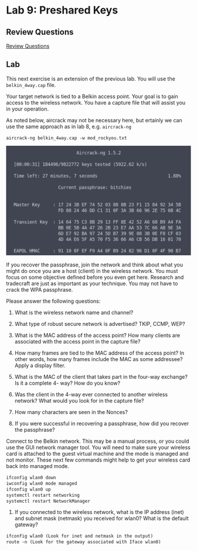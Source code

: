 # Lab 9: Preshared Keys

## Review Questions

[Review Questions](./review09-preshared-keys.md)


## Lab

This next exercise is an extension of the previous lab. You will use the
`belkin_4way.cap` file. 

Your target network is tied to a Belkin access point. Your goal is to gain
access to the wireless network. You have a capture file that will assist you in
your operation. 

As noted below, aircrack may not be necessary here, but ertainly we can use the
same approach as in lab 8, e.g. `aircrack-ng`

```console
aircrack-ng belkin_4way.cap -w mod_rockyou.txt
```

![](img/l09-aircrack-output.png)


If you recover the passphrase, join the network and think about what you might
do once you are a host (client) in the wireless network. You must focus on some
objective defined before you even get here. Research and tradecraft are just as
important as your technique. You may not have to crack the WPA passphrase.


Please answer the following questions:

1. What is the wireless network name and channel?

2. What type of robust secure network is advertised? TKIP, CCMP, WEP?

3. What is the MAC address of the access point? How many clients are associated
   with the access point in the capture file?

4. How many frames are tied to the MAC address of the access point? In other
   words, how many frames include the MAC as some addressee? Apply a display filter.

5. What is the MAC of the client that takes part in the four-way exchange? Is
   it a complete 4- way? How do you know?

6. Was the client in the 4-way ever connected to another wireless network? What
   would you look for in the capture file?

7. How many characters are seen in the Nonces?

8. If you were successful in recovering a passphrase, how did you recover the
   passphrase?

Connect to the Belkin network. This may be a manual process, or you could use
the GUI network manager tool. You will need to make sure your wireless card is
attached to the guest virtual machine and the mode is managed and not monitor.
These next few commands might help to get your wireless card back into managed
mode.

```console
ifconfig wlan0 down
iwconfig wlan0 mode managed
ifconfig wlan0 up
systemctl restart networking
systemctl restart NetworkManager
```

1. If you connected to the wireless network, what is the IP address (inet) and subnet mask (netmask) you received for wlan0? What is the default gateway?

```console
ifconfig wlan0 (Look for inet and netmask in the output)
route -n (Look for the gateway associated with Iface wlan0)
```
